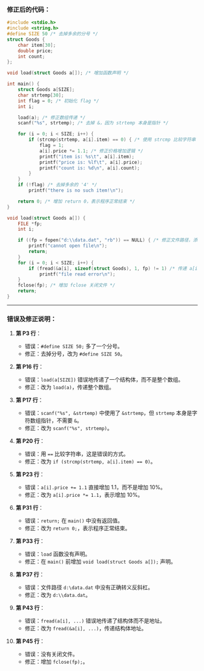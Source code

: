 ### 修正后的代码：
```c
#include <stdio.h>
#include <string.h>
#define SIZE 50 /* 去掉多余的分号 */
struct Goods {
    char item[30];
    double price;
    int count;
};

void load(struct Goods a[]); /* 增加函数声明 */

int main() {
    struct Goods a[SIZE];
    char strtemp[30];
    int flag = 0; /* 初始化 flag */
    int i;

    load(a); /* 修正数组传递 */
    scanf("%s", strtemp); /* 去掉 &，因为 strtemp 本身是指针 */

    for (i = 0; i < SIZE; i++) {
        if (strcmp(strtemp, a[i].item) == 0) { /* 使用 strcmp 比较字符串 */
            flag = 1;
            a[i].price *= 1.1; /* 修正价格增加逻辑 */
            printf("item is: %s\t", a[i].item);
            printf("price is: %lf\t", a[i].price);
            printf("count is: %d\n", a[i].count);
        }
    }
    if (!flag) /* 去掉多余的 '4' */
        printf("there is no such item!\n");

    return 0; /* 增加 return 0，表示程序正常结束 */
}

void load(struct Goods a[]) {
    FILE *fp;
    int i;

    if ((fp = fopen("d:\\data.dat", "rb")) == NULL) { /* 修正文件路径，添加转义符 */
        printf("cannot open file\n");
        return;
    }
    for (i = 0; i < SIZE; i++) {
        if (fread(&a[i], sizeof(struct Goods), 1, fp) != 1) /* 传递 a[i] 的地址 */
            printf("file read error\n");
    }
    fclose(fp); /* 增加 fclose 关闭文件 */
    return;
}
```

---

### 错误及修正说明：

1. **第 P3 行**：
   - 错误：`#define SIZE 50;` 多了一个分号。
   - 修正：去掉分号，改为 `#define SIZE 50`。

2. **第 P16 行**：
   - 错误：`load(a[SIZE])` 错误地传递了一个结构体，而不是整个数组。
   - 修正：改为 `load(a)`，传递整个数组。

3. **第 P17 行**：
   - 错误：`scanf("%s", &strtemp)` 中使用了 `&strtemp`，但 `strtemp` 本身是字符数组指针，不需要 `&`。
   - 修正：改为 `scanf("%s", strtemp)`。

4. **第 P20 行**：
   - 错误：用 `==` 比较字符串，这是错误的方式。
   - 修正：改为 `if (strcmp(strtemp, a[i].item) == 0)`。

5. **第 P23 行**：
   - 错误：`a[i].price += 1.1` 直接增加 1.1，而不是增加 10%。
   - 修正：改为 `a[i].price *= 1.1`，表示增加 10%。


6. **第 P31 行**：
   - 错误：`return;` 在 `main()` 中没有返回值。
   - 修正：改为 `return 0;`，表示程序正常结束。

7. **第 P33 行**：
   - 错误：`load` 函数没有声明。
   - 修正：在 `main()` 前增加 `void load(struct Goods a[]);` 声明。

8. **第 P37 行**：
   - 错误：文件路径 `d:\data.dat` 中没有正确转义反斜杠。
   - 修正：改为 `d:\\data.dat`。

9. **第 P43 行**：
    - 错误：`fread(a[i], ...)` 错误地传递了结构体而不是地址。
    - 修正：改为 `fread(&a[i], ...)`，传递结构体地址。

10. **第 P45 行**：
    - 错误：没有关闭文件。
    - 修正：增加 `fclose(fp);`。
